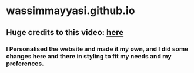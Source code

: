 # wassimmayyasi.github.io

## Huge credits to this video: [here](https://www.youtube.com/watch?v=27JtRAI3QO8)

### I Personalised the website and made it my own, and I did some changes here and there in styling to fit my needs and my preferences.
